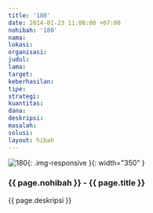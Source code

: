 ```yaml
---
title: '180'
date: 2014-01-23 11:08:00 +07:00
nohibah: '180'
nama:
lokasi:
organisasi:
judul:
lama:
target:
keberhasilan:
tipe:
strategi:
kuantitas:
dana:
deskripsi:
masalah:
solusi:
layout: hibah
---
```


![180](/static/img/hibahcms/180.png){: .img-responsive }{: width="350" }

### {{ page.nohibah }} - {{ page.title }}

{{ page.deskripsi }}
